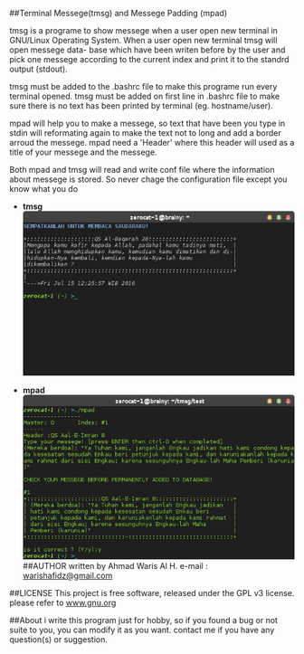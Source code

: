 ##Terminal Messege(tmsg) and Messege Padding (mpad)

tmsg is a programe to show messege when a user open new terminal in GNU/Linux
Operating System. When a user open new terminal tmsg will open messege data-
base which have been writen before by the user and pick one messege according
to the current index and print it to the standrd output (stdout).

tmsg must be added to the .bashrc file to make this programe run every terminal
opened. tmsg must be added on first line in .bashrc file to make sure there is 
no text has been printed by terminal (eg. hostname/user).

mpad will help you to make a messege, so text that have been you type in stdin
will reformating again to make the text not to long and add a border arroud the
messege. mpad need a 'Header' where this header will used as a title of your
messege and the messege.

Both mpad and tmsg will read and write conf file where the information about
messege is stored. So never chage the configuration file except you know what
you do

* **tmsg**
![Terminal Message](https://github.com/abudawud/tmsg/blob/master/doc/tmsg.png)

* **mpad**
![Messege Paddin](https://github.com/abudawud/tmsg/blob/master/doc/mpad.png)
##AUTHOR
written by Ahmad Waris Al H.
e-mail   : warishafidz@gmail.com

##LICENSE
This project is free software, released under the GPL v3 license. 
please refer to www.gnu.org

##About
i write this program just for hobby, so if you found a bug or not suite to you,
you can modify it as you want. contact me if you have any question(s) or suggestion.

